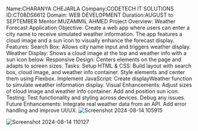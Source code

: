Name:CHARANYA CHEJARLA
Company:CODETECH IT SOLUTIONS 
ID:CT08DS6612
Domain: WEB DEVELOPMENT 
Duration:AUGUST to SEPTEMBER
Mentor:MUZAMMIL AHMED
Project Overview: Weather Forecast Application
Objective:
Create a web app where users can enter a city name to receive simulated weather information. The app features a cloud image and a sun icon to visually enhance the forecast display.
Features:
Search Box: Allows city name input and triggers weather display.
Weather Display: Shows a cloud image at the top and weather info with a sun icon below.
Responsive Design: Centers elements on the page and adapts to screen sizes.
Tasks:
Setup HTML & CSS:
Build layout with search box, cloud image, and weather info container.
Style elements and center them using Flexbox.
Implement JavaScript:
Create displayWeather function to simulate weather information display.
Visual Enhancements:
Adjust sizes of cloud image and weather info container.
Add and position sun icon.
Testing:
Test functionality and styling across devices.
Debug any issues.
Future Enhancements:
Integrate real weather data from an API.
Add error handling and improve UI/UX.
![Screenshot 2024-08-14 105915](https://github.com/user-attachments/assets/3bdea405-bb10-42a2-9f8c-49d762b4ca6a)

![Screenshot 2024-08-14 110127](https://github.com/user-attachments/assets/f42a8d5b-b2f3-4a01-9ba4-c2f9b4c708c1)



